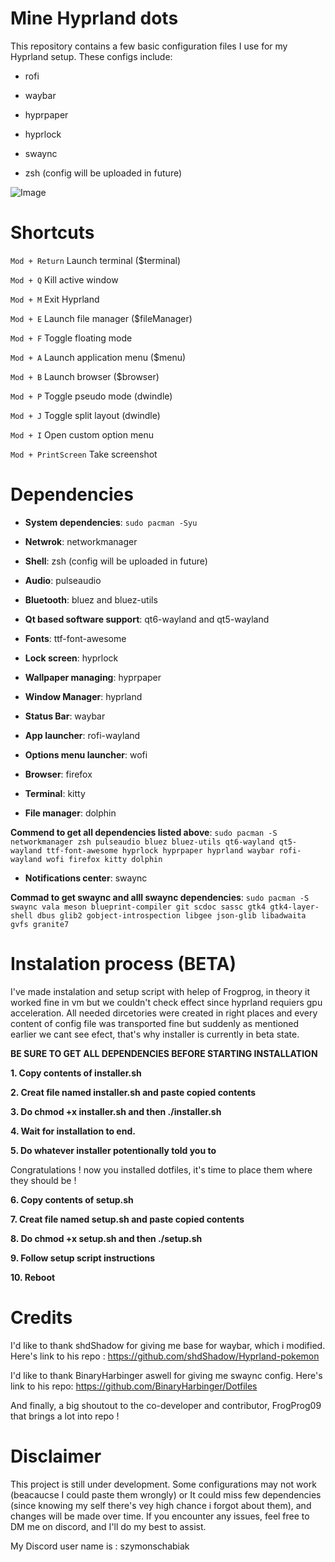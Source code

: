# Mine Hyprland dots
This repository contains a few basic configuration files I use for my Hyprland setup. These configs include:

- rofi

- waybar

- hyprpaper

- hyprlock

- swaync

- zsh (config will be uploaded in future) 
  
![Image](https://github.com/user-attachments/assets/828b07a4-6e2a-472d-ad90-9cd37e728b4b)

# Shortcuts 
```Mod + Return```	Launch terminal ($terminal)

```Mod + Q```	Kill active window

```Mod + M```	Exit Hyprland

```Mod + E```	Launch file manager ($fileManager)

```Mod + F```	Toggle floating mode

```Mod + A```	Launch application menu ($menu)

```Mod + B```	Launch browser ($browser)

```Mod + P```	Toggle pseudo mode (dwindle)

```Mod + J```	Toggle split layout (dwindle)

```Mod + I```	Open custom option menu

```Mod + PrintScreen``` Take screenshot

# Dependencies
- **System dependencies**: ```sudo pacman -Syu```

- **Netwrok**: networkmanager

- **Shell**: zsh (config will be uploaded in future)

- **Audio**: pulseaudio

- **Bluetooth**: bluez and bluez-utils

- **Qt based software support**: qt6-wayland and qt5-wayland
  
- **Fonts**: ttf-font-awesome

- **Lock screen**: hyprlock

- **Wallpaper managing**: hyprpaper
  
- **Window Manager**: hyprland
  
- **Status Bar**: waybar
  
- **App launcher**: rofi-wayland

- **Options menu launcher**: wofi
  
- **Browser**: firefox
  
- **Terminal**: kitty

- **File manager**: dolphin

**Commend to get all dependencies listed above**: ```sudo pacman -S networkmanager zsh pulseaudio bluez bluez-utils qt6-wayland qt5-wayland ttf-font-awesome hyprlock hyprpaper hyprland waybar rofi-wayland wofi firefox kitty dolphin```

- **Notifications center**: swaync
  
**Commad to get swaync and alll swaync dependencies**: ```sudo pacman -S swaync vala meson blueprint-compiler git scdoc sassc gtk4 gtk4-layer-shell dbus glib2 gobject-introspection libgee json-glib libadwaita gvfs granite7```

# Instalation process (BETA)
I've made instalation and setup script with helep of Frogprog, in theory it worked fine in vm but we couldn't check effect since hyprland requiers gpu acceleration. All needed dircetories were created in right places and every content of config file was transported fine but suddenly as mentioned earlier we cant see efect, that's why installer is currently in beta state.

**BE SURE TO GET ALL DEPENDENCIES BEFORE STARTING INSTALLATION**

**1. Copy contents of installer.sh**

**2. Creat file named installer.sh and paste copied contents**

**3. Do chmod +x installer.sh and then ./installer.sh**

**4. Wait for installation to end.**

**5. Do whatever installer potentionally told you to**

Congratulations ! now you installed dotfiles, it's time to place them where they should be !

**6. Copy contents of setup.sh**

**7. Creat file named setup.sh and paste copied contents**

**8. Do chmod +x setup.sh and then ./setup.sh**

**9. Follow setup script instructions**

**10. Reboot**

# Credits

I'd like to thank shdShadow for giving me base for waybar, which i modified. Here's link to his repo : 
https://github.com/shdShadow/Hyprland-pokemon

I'd like to thank BinaryHarbinger aswell for giving me swaync config. Here's link to his repo:
https://github.com/BinaryHarbinger/Dotfiles

And finally, a big shoutout to the co-developer and contributor, FrogProg09 that brings a lot into repo !

# Disclaimer
This project is still under development.
Some configurations may not work (beacaucse I could paste them wrongly) or It could miss few dependencies (since knowing my self there's vey high chance i forgot about them), and changes will be made over time. If you encounter any issues, feel free to DM me on discord, and I'll do my best to assist.

My Discord user name is : szymonschabiak
